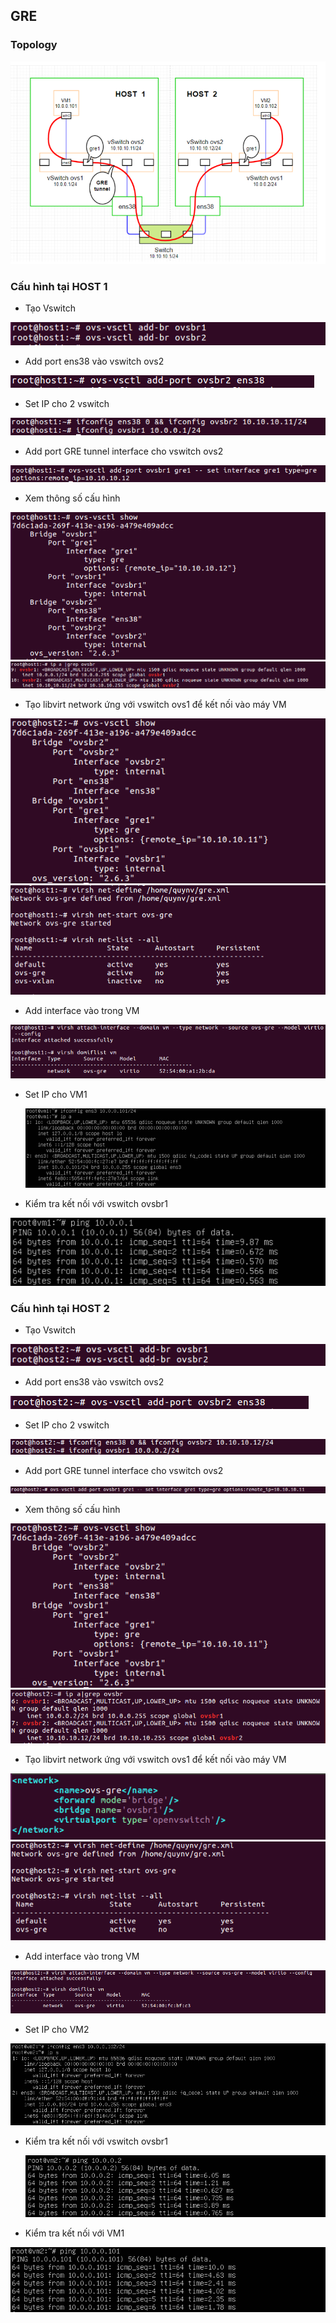 ## GRE

### Topology

<img src="https://github.com/lean15998/Vitualization/blob/main/images/12.01.PNG">
  
### Cấu hình tại HOST 1

 - Tạo Vswitch
  
<img src="https://github.com/lean15998/Vitualization/blob/main/images/11.02.PNG">
    
 - Add port ens38 vào vswitch ovs2
  
<img src="https://github.com/lean15998/Vitualization/blob/main/images/11.03.PNG">
      
 - Set IP cho 2 vswitch
  
<img src="https://github.com/lean15998/Vitualization/blob/main/images/11.04.PNG">
        
 - Add port GRE tunnel interface cho vswitch ovs2
   
<img src="https://github.com/lean15998/Vitualization/blob/main/images/12.07.PNG">
          
 - Xem thông số cấu hình

<img src="https://github.com/lean15998/Vitualization/blob/main/images/12.08.PNG">
<img src="https://github.com/lean15998/Vitualization/blob/main/images/11.07.PNG">
  
 - Tạo libvirt network ứng với vswitch ovs1 để kết nối vào máy VM
 
 <img src="https://github.com/lean15998/Vitualization/blob/main/images/12.03.PNG">
 <img src="https://github.com/lean15998/Vitualization/blob/main/images/12.09.PNG">
 
 - Add interface vào trong VM
  
  <img src="https://github.com/lean15998/Vitualization/blob/main/images/12.10.PNG">
  
 - Set IP cho VM1
  
   <img src="https://github.com/lean15998/Vitualization/blob/main/images/11.12.PNG">
   
 - Kiểm tra kết nối với vswitch ovsbr1
  
  <img src="https://github.com/lean15998/Vitualization/blob/main/images/11.13.PNG">

  
### Cấu hình tại HOST 2
  

 - Tạo Vswitch
  
<img src="https://github.com/lean15998/Vitualization/blob/main/images/11.14.PNG">
   
 - Add port ens38 vào vswitch ovs2
   
<img src="https://github.com/lean15998/Vitualization/blob/main/images/11.15.PNG">
   
 - Set IP cho 2 vswitch

 <img src="https://github.com/lean15998/Vitualization/blob/main/images/11.16.PNG">
  
 - Add port GRE tunnel interface cho vswitch ovs2
   
  <img src="https://github.com/lean15998/Vitualization/blob/main/images/12.02.PNG">
  
 - Xem thông số cấu hình

 <img src="https://github.com/lean15998/Vitualization/blob/main/images/12.03.PNG">
  <img src="https://github.com/lean15998/Vitualization/blob/main/images/11.19.PNG">
  
 - Tạo libvirt network ứng với vswitch ovs1 để kết nối vào máy VM

 <img src="https://github.com/lean15998/Vitualization/blob/main/images/12.04.PNG">
  <img src="https://github.com/lean15998/Vitualization/blob/main/images/12.05.PNG">
 
 - Add interface vào trong VM

 <img src="https://github.com/lean15998/Vitualization/blob/main/images/12.06.PNG">
  
 - Set IP cho VM2
  
  <img src="https://github.com/lean15998/Vitualization/blob/main/images/11.23.PNG">
  
 - Kiểm tra kết nối với vswitch ovsbr1
  
   <img src="https://github.com/lean15998/Vitualization/blob/main/images/11.24.PNG">
  
 - Kiểm tra kết nối với VM1
  
 <img src="https://github.com/lean15998/Vitualization/blob/main/images/11.25.PNG">

